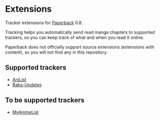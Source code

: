 # Extensions

Tracker extensions for <a href="https://paperback.moe/" target="_blank">Paperback</a> 0.8.

Tracking helps you automatically send read manga chapters to supported trackers, so you can keep track of what and when you read it online.

Paperback does not officially support source extensions (extensions with content), so you will not find any in this repository.

## Supported trackers

- <a href="https://anilist.co/" target="_blank">AniList</a>
- <a href="https://www.mangaupdates.com/" target="_blank">Baka-Updates</a>

## To be supported trackers

- <a href="https://myanimelist.net/" target="_blank">MyAnimeList</a>
